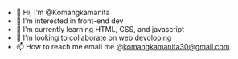 - 👋 Hi, I’m @Komangkamanita
- 👀 I’m interested in front-end dev
- 🌱 I’m currently learning HTML, CSS, and javascript
- 💞️ I’m looking to collaborate on web devoloping
- 📫 How to reach me email me @komangkamanita30@gmail.com

<!---
Komangkamanita/Komangkamanita is a ✨ special ✨ repository because its `README.md` (this file) appears on your GitHub profile.
You can click the Preview link to take a look at your changes.
--->
